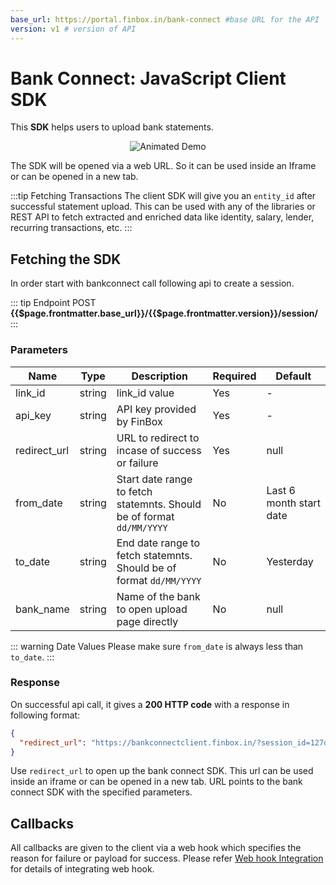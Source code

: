 ```yaml
---
base_url: https://portal.finbox.in/bank-connect #base URL for the API
version: v1 # version of API
---
```

# Bank Connect: JavaScript Client SDK
This **SDK** helps users to upload bank statements.
<p style="text-align:center">
<img src="/bc_js.gif" alt="Animated Demo" />
</p>

The SDK will be opened via a web URL. So it can be used inside an Iframe or can be opened in a new tab.

:::tip Fetching Transactions
The client SDK will give you an `entity_id` after successful statement upload. This can be used with any of the libraries or REST API to fetch extracted and enriched data like identity, salary, lender, recurring transactions, etc.
:::

## Fetching the SDK
In order start with bankconnect call following api to create a session.

::: tip Endpoint
POST **{{$page.frontmatter.base_url}}/{{$page.frontmatter.version}}/session/**
:::

### Parameters
| Name | Type | Description | Required  | Default |
| - | - | - | - | - |
| link_id | string  | link_id value | Yes | - |
| api_key | string | API key provided by FinBox | Yes | - |
| redirect_url | string | URL to redirect to incase of success or failure | Yes | null |
| from_date | string | Start date range to fetch statemnts. Should be of format `dd/MM/YYYY` | No | Last 6 month start date |
| to_date | string | End date range to fetch statemnts. Should be of format `dd/MM/YYYY` | No | Yesterday |
| bank_name | string | Name of the bank to open upload page directly | No | null |

::: warning Date Values
Please make sure `from_date` is always less than `to_date`. 
:::

### Response
On successful api call, it gives a **200 HTTP code** with a response in following format:
```json
{
  "redirect_url": "https://bankconnectclient.finbox.in/?session_id=127d12db1d71bd182b"
}
```
Use `redirect_url` to open up the bank connect SDK. This url can be used inside an iframe or can be opened in a new tab. URL points to the bank connect SDK with the specified parameters. 

## Callbacks
All callbacks are given to the client via a web hook which specifies the reason for failure or payload for success. Please refer [Web hook Integration](/bank-connect/rest-api.html#web-hook) for details of integrating web hook.